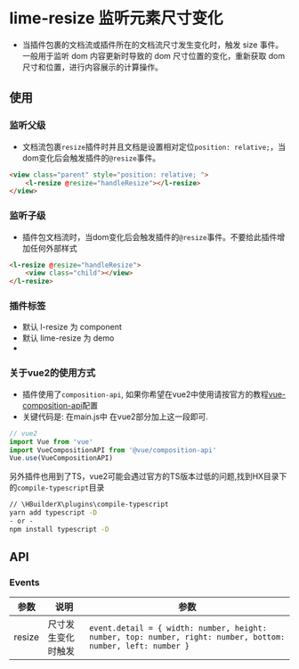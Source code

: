 # lime-resize 监听元素尺寸变化
- 当插件包裹的文档流或插件所在的文档流尺寸发生变化时，触发 size 事件。一般用于监听 dom 内容更新时导致的 dom 尺寸位置的变化，重新获取 dom 尺寸和位置，进行内容展示的计算操作。


## 使用

### 监听父级
- 文档流包裹`resize`插件时并且文档是设置相对定位`position: relative;`，当dom变化后会触发插件的`@resize`事件。

```html
<view class="parent" style="position: relative; ">
	<l-resize @resize="handleResize"></l-resize>
</view>
```

### 监听子级
- 插件包文档流时，当dom变化后会触发插件的`@resize`事件。不要给此插件增加任何外部样式

```html
<l-resize @resize="handleResize">
	<view class="child"></view>
</l-resize>
```

### 插件标签
- 默认 l-resize 为 component
- 默认 lime-resize 为 demo
- 
### 关于vue2的使用方式
- 插件使用了`composition-api`, 如果你希望在vue2中使用请按官方的教程[vue-composition-api](https://uniapp.dcloud.net.cn/tutorial/vue-composition-api.html)配置
- 关键代码是: 在main.js中 在vue2部分加上这一段即可.

```js
// vue2
import Vue from 'vue'
import VueCompositionAPI from '@vue/composition-api'
Vue.use(VueCompositionAPI)
```

另外插件也用到了TS，vue2可能会遇过官方的TS版本过低的问题,找到HX目录下的`compile-typescript`目录
```cmd
// \HBuilderX\plugins\compile-typescript
yarn add typescript -D
- or - 
npm install typescript -D
```

## API

### Events
| 参数                       | 说明                                                         | 参数             | 
| --------------------------| ------------------------------------------------------------ | ---------------- |
| resize              		| 尺寸发生变化时触发  | `event.detail = { width: number, height: number, top: number, right: number, bottom: number, left: number }` | 
